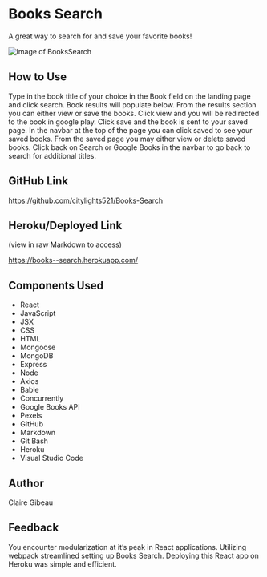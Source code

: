 # Books Search
A great way to search for and save your favorite books!

![Image of BooksSearch](./assets/images/Hangman.PNG)

## How to Use
Type in the book title of your choice in the Book field on the landing page and click search. Book results will populate below. From the results section you can either view or save the books. Click view and you will be redirected to the book in google play. Click save and the book is sent to your saved page. In the navbar at the top of the page you can click saved to see your saved books. From the saved page you may either view or delete saved books. Click back on Search or Google Books in the navbar to go back to search for additional titles. 

## GitHub Link
https://github.com/citylights521/Books-Search

## Heroku/Deployed Link 
(view in raw Markdown to access)

https://books--search.herokuapp.com/

## Components Used
* React
* JavaScript
* JSX
* CSS
* HTML
* Mongoose
* MongoDB
* Express
* Node
* Axios
* Bable
* Concurrently 
* Google Books API
* Pexels 
* GitHub
* Markdown
* Git Bash
* Heroku
* Visual Studio Code

## Author
Claire Gibeau

## Feedback
You encounter modularization at it’s peak in React applications. Utilizing webpack streamlined setting up Books Search. Deploying this React app on Heroku was simple and efficient.
